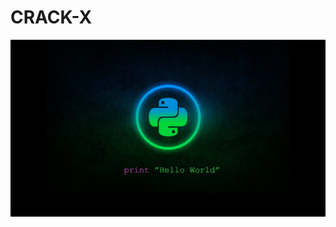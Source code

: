 # CRACK-X
![template_s](https://github.com/MRX-169-KD/DATA/blob/main/BANNER/wallpaperbetter_(1).jpg)
